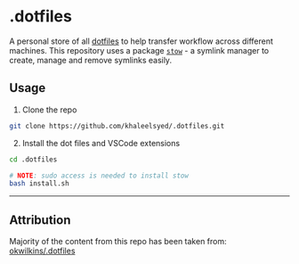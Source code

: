 # .dotfiles

A personal store of all [dotfiles](https://dotfiles.github.io/) to help transfer workflow across different machines. This repository uses a package [`stow`](https://www.gnu.org/software/stow/) - a symlink manager to create, manage and remove symlinks easily.

## Usage

1. Clone the repo

```bash
git clone https://github.com/khaleelsyed/.dotfiles.git
```

2. Install the dot files and VSCode extensions

```bash
cd .dotfiles

# NOTE: sudo access is needed to install stow
bash install.sh
```

-----

## Attribution

Majority of the content from this repo has been taken from: [okwilkins/.dotfiles](https://github.com/okwilkins/.dotfiles)
